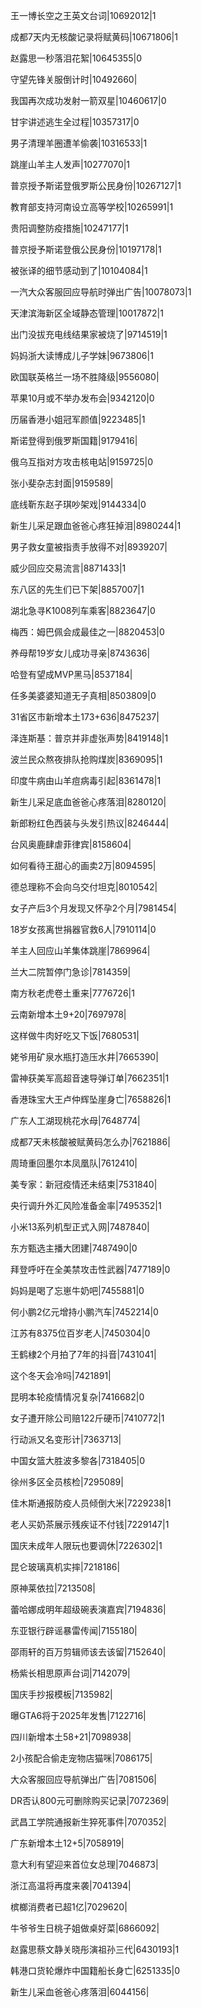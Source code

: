 王一博长空之王英文台词|10692012|1

成都7天内无核酸记录将赋黄码|10671806|1

赵露思一秒落泪花絮|10645355|0

守望先锋关服倒计时|10492660|

我国再次成功发射一箭双星|10460617|0

甘宇讲述逃生全过程|10357317|0

男子清理羊圈遭羊偷袭|10316533|1

跳崖山羊主人发声|10277070|1

普京授予斯诺登俄罗斯公民身份|10267127|1

教育部支持河南设立高等学校|10265991|1

贵阳调整防疫措施|10247177|1

普京授予斯诺登俄公民身份|10197178|1

被张译的细节感动到了|10104084|1

一汽大众客服回应导航时弹出广告|10078073|1

天津滨海新区全域静态管理|10017872|1

出门没拔充电线结果家被烧了|9714519|1

妈妈浙大读博成儿子学妹|9673806|1

欧国联英格兰一场不胜降级|9556080|

苹果10月或不举办发布会|9342120|0

历届香港小姐冠军颜值|9223485|1

斯诺登得到俄罗斯国籍|9179416|

俄乌互指对方攻击核电站|9159725|0

张小斐杂志封面|9159589|

底线靳东赵子琪吵架戏|9144334|0

新生儿采足跟血爸爸心疼狂掉泪|8980244|1

男子救女童被指责手放得不对|8939207|

威少回应交易流言|8871433|1

东八区的先生们已下架|8857007|1

湖北急寻K1008列车乘客|8823647|0

梅西：姆巴佩会成最佳之一|8820453|0

养母帮19岁女儿成功寻亲|8743636|

哈登有望成MVP黑马|8537184|

任多美婆婆知道无子真相|8503809|0

31省区市新增本土173+636|8475237|

泽连斯基：普京并非虚张声势|8419148|1

波兰民众熬夜排队抢购煤炭|8369095|1

印度牛病由山羊痘病毒引起|8361478|1

新生儿采足底血爸爸心疼落泪|8280120|

新郎粉红色西装与头发引热议|8246444|

台风奥鹿肆虐菲律宾|8158604|

如何看待王甜心的画卖2万|8094595|

德总理称不会向乌交付坦克|8010542|

女子产后3个月发现又怀孕2个月|7981454|

18岁女孩离世捐器官救6人|7910114|0

羊主人回应山羊集体跳崖|7869964|

兰大二院暂停门急诊|7814359|

南方秋老虎卷土重来|7776726|1

云南新增本土9+20|7697978|

这样做牛肉好吃又下饭|7680531|

姥爷用矿泉水瓶打造压水井|7665390|

雷神获美军高超音速导弹订单|7662351|1

香港珠宝大王卢仲辉坠崖身亡|7658826|1

广东人工湖现桃花水母|7648774|

成都7天未核酸被赋黄码怎么办|7621886|

周琦重回墨尔本凤凰队|7612410|

美专家：新冠疫情还未结束|7531840|

央行调升外汇风险准备金率|7495352|1

小米13系列机型正式入网|7487840|

东方甄选主播大团建|7487490|0

拜登呼吁在全美禁攻击性武器|7477189|0

妈妈是喝了忘崽牛奶吧|7455881|0

何小鹏2亿元增持小鹏汽车|7452214|0

江苏有8375位百岁老人|7450304|0

王鹤棣2个月拍了7年的抖音|7431041|

这个冬天会冷吗|7421891|

昆明本轮疫情情况复杂|7416682|0

女子遭开除公司赔122斤硬币|7410772|1

行动派又名变形计|7363713|

中国女篮大胜波多黎各|7318405|0

徐州多区全员核检|7295089|

佳木斯通报防疫人员倾倒大米|7229238|1

老人买奶茶展示残疾证不付钱|7229147|1

国庆未成年人限玩也要调休|7226302|1

昆仑玻璃真机实摔|7218186|

原神莱依拉|7213508|

蕾哈娜成明年超级碗表演嘉宾|7194836|

东亚银行辟谣暴雷传闻|7155180|

邵雨轩的百万剪辑师该去该留|7152640|

杨紫长相思原声台词|7142079|

国庆手抄报模板|7135982|

曝GTA6将于2025年发售|7122716|

四川新增本土58+21|7098938|

2小孩配合偷走宠物店猫咪|7086175|

大众客服回应导航弹出广告|7081506|

DR否认800元可删除购买记录|7072369|

武昌工学院通报新生猝死事件|7070352|

广东新增本土12+5|7058919|

意大利有望迎来首位女总理|7046873|

浙江高温将再度来袭|7041394|

槟榔消费者已超1亿|7029620|

牛爷爷生日桃子姐做桌好菜|6866092|

赵露思蔡文静关晓彤演祖孙三代|6430193|1

韩港口货轮爆炸中国籍船长身亡|6251335|0

新生儿采血爸爸心疼落泪|6044156|

